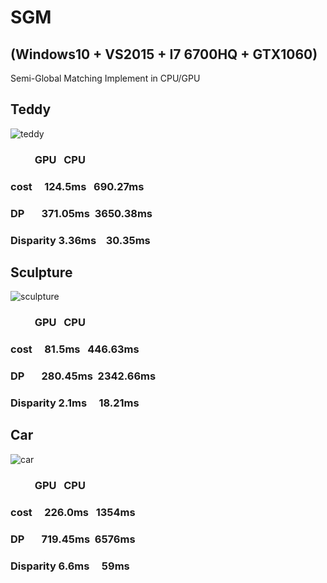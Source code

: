   
# SGM
## (Windows10  + VS2015 + I7 6700HQ + GTX1060)
Semi-Global Matching Implement in CPU/GPU

## Teddy
![teddy](https://github.com/Throbbing/SGM/blob/master/result/teddy.bmp)
###           GPU       CPU
### cost      124.5ms   690.27ms
### DP        371.05ms  3650.38ms
### Disparity 3.36ms    30.35ms

## Sculpture
![sculpture](https://github.com/Throbbing/SGM/blob/master/result/sculpture.bmp)
###           GPU       CPU
### cost      81.5ms    446.63ms
### DP        280.45ms  2342.66ms
### Disparity 2.1ms     18.21ms

## Car
![car](https://github.com/Throbbing/SGM/blob/master/result/car.bmp)
###           GPU       CPU
### cost      226.0ms   1354ms
### DP        719.45ms  6576ms
### Disparity 6.6ms     59ms
